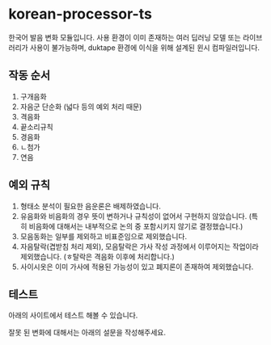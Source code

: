 # korean-processor-ts
한국어 발음 변화 모듈입니다.
사용 환경이 이미 존재하는 여러 딥러닝 모델 또는 라이브러리가 사용이 불가능하며, duktape 환경에 이식을 위해 설계된 윈시 컴파일러입니다.

## 작동 순서
1. 구개음화
2. 자음군 단순화 (넓다 등의 예외 처리 때문)
3. 격음화
4. 끝소리규칙
5. 경음화
6. ㄴ첨가
7. 연음

## 예외 규칙
1. 형태소 분석이 필요한 음운론은 배제하였습니다.
2. 유음화와 비음화의 경우 뜻이 변하거나 규칙성이 없어서 구현하지 않았습니다. (특히 비음화에 대해서는 내부적으로 논의 중 포함시키지 않기로 결정했습니다.)
3. 모음동화는 일부를 제외하고 비표준임으로 제외했습니다.
4. 자음탈락(겹받침 처리 제외), 모음탈락은 가사 작성 과정에서 이루어지는 작업이라 제외했습니다. (ㅎ탈락은 격음화 이후에 처리합니다.)
5. 사이시옷은 이미 가사에 적용된 가능성이 있고 폐지론이 존재하여 제외했습니다.

## 테스트
아래의 사이트에서 테스트 해볼 수 있습니다.

잘못 된 변화에 대해서는 아래의 설문을 작성해주세요.